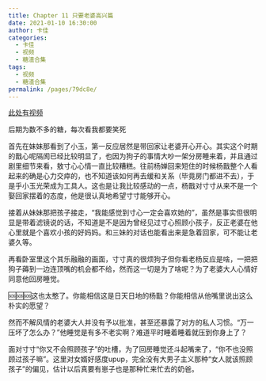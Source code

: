 ```yaml
---
title: Chapter 11 只要老婆高兴篇
date: 2021-01-10 16:30:00
author: 卡佳
categories: 
  - 卡佳
  - 视频
  - 糖渣合集
tags: 
  - 视频
  - 糖渣合集
permalink: /pages/79dc8e/
---
```


[此处有视频](/vid/kajia/chap_11.mp4)<!-- more -->

后期为数不多的糖，每次看我都要笑死

首先在妹妹那看到了小玉，第一反应居然是带回家让老婆开心开心。其实这个时期的戬心呢隔阂已经比较明显了，也因为狗子的事情大吵一架分房睡来着，并且通过剧里细节来看，敖寸心心情一直比较糟糕。往前杨婵回来短住的时候杨戬整个人看起来的确是心力交瘁的，也不知道该如何再去缓和关系（毕竟房门都进不去），于是乎小玉光荣成为工具人。这也是让我比较感动的一点，杨戬对寸寸从来不是一个娶回家摆着的态度，他是很认真地希望寸寸能够开心。

接着从妹妹那把孩子接走，“我能感觉到寸心一定会喜欢她的”，虽然是事实但很明显是带着滤镜说的话，不知道是不是因为曾经见过寸心照顾小孩子，反正老婆在他心里就是个喜欢小孩的好妈妈。和三妹的对话也能看出来是急着回家，可不能让老婆久等。

再看卧室里这个其乐融融的画面，寸寸真的很烦狗子但你看老杨反应是啥，一把把狗子薅到一边连顶嘴的机会都不给，然而这一切是为了啥呢？为了老婆大人心情好同意他回房睡觉。

🆘🆘🆘这也太憨了。你能相信这是日天日地的杨戬？你能相信从他嘴里说出这么朴实的愿望？

然而不解风情的老婆大人并没有予以批准，甚至还暴露了对方的私人习惯。“万一压坏了怎么办？”他睡觉是有多不老实啊？难道平时睡着睡着就压到你身上了？

面对寸寸“你又不会照顾孩子”的吐槽，为了回房睡觉还斗起嘴来了，“你不也没照顾过孩子嘛”。这里对女婿好感度upup，完全没有大男子主义那种“女人就该照顾孩子”的偏见，估计以后真要有崽子也是那种忙来忙去的奶爸。
